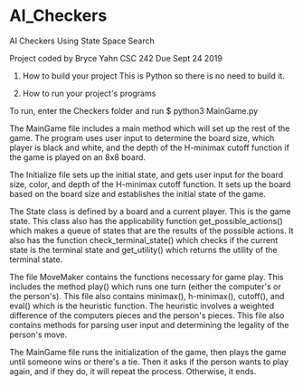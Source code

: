 # AI_Checkers
AI Checkers Using State Space Search

Project coded by Bryce Yahn
CSC 242
Due Sept 24 2019

1) How to build your project
This is Python so there is no need to build it.

2) How to run your project's programs

To run, enter the Checkers folder and run
$ python3 MainGame.py

The MainGame file includes a main method which will set up the rest of
the game. The program uses user input to determine the board size, which player is black and white, and the depth of the
H-minimax cutoff function if the game is played on an 8x8 board.

The Initialize file sets up the initial state, and gets user input for the board size, color, and depth of the H-minimax
cutoff function.  It sets up the board based on the board size and establishes the initial state of the game.

The State class is defined by a board and a current player.  This is the game state.  This class also has the
applicability function get_possible_actions() which makes a queue of states that are the results of the possible
actions. It also has the function check_terminal_state() which checks if the current state is the terminal state and
get_utility() which returns the utility of the terminal state.

The file MoveMaker contains the functions necessary for game play.  This includes the method play() which runs one turn
(either the computer's or the person's).  This file also contains minimax(), h-minimax(), cutoff(), and eval() which is
the heuristic function.  The heuristic involves a weighted difference of the computers pieces and the person's pieces.
This file also contains methods for parsing user input and determining the legality of the person's move.

The MainGame file runs the initialization of the game, then plays the game until someone wins or there's a tie.
Then it asks if the person wants to play again, and if they do, it will repeat the process.  Otherwise, it ends.

